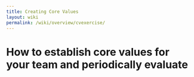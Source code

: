```yaml
---
title: Creating Core Values
layout: wiki
permalink: /wiki/overview/cvexercise/
---
```


# How to establish core values for your team and periodically evaluate
